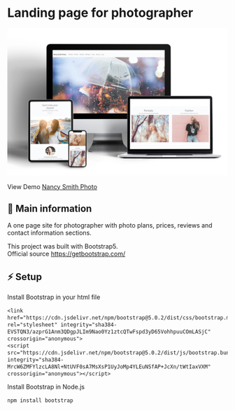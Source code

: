 # Landing page for photographer

![cover](.assets/../assets/nancy.jpg)

View Demo <a href="https://nancysmithphoto.netlify.app/" target="_blank">Nancy Smith Photo</a> 

## 🦉 Main information

A one page site for photographer with photo plans, prices, reviews and contact information sections.

This project was built with Bootstrap5.\
Official source https://getbootstrap.com/

## ⚡ Setup

Install Bootstrap in your html file 

```
<link href="https://cdn.jsdelivr.net/npm/bootstrap@5.0.2/dist/css/bootstrap.min.css" rel="stylesheet" integrity="sha384-EVSTQN3/azprG1Anm3QDgpJLIm9Nao0Yz1ztcQTwFspd3yD65VohhpuuCOmLASjC" crossorigin="anonymous">
<script src="https://cdn.jsdelivr.net/npm/bootstrap@5.0.2/dist/js/bootstrap.bundle.min.js" integrity="sha384-MrcW6ZMFYlzcLA8Nl+NtUVF0sA7MsXsP1UyJoMp4YLEuNSfAP+JcXn/tWtIaxVXM" crossorigin="anonymous"></script>
```

Install Bootstrap in Node.js

```
npm install bootstrap
```